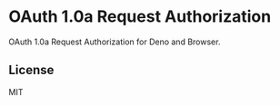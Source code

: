 # OAuth 1.0a Request Authorization

OAuth 1.0a Request Authorization for Deno and Browser.

## License

MIT
